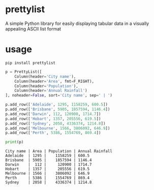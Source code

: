 # prettylist

A simple Python library for easily displaying tabular data in a visually appealing ASCII list format

# usage

```
pip install prettylist
```

```python
p = PrettyList([
    Column(header='City name'),
    Column(header='Area', fmt=F_RIGHT),
    Column(header='Population'),
    Column(header='Annual Rainfall')
], noheader=False, sort='City name', sep=' | ')

p.add_row(['Adelaide', 1295, 1158259, 600.5])
p.add_row(['Brisbane', 5905, 1857594, 1146.4])
p.add_row(['Darwin', 112, 120900, 1714.7])
p.add_row(['Hobart', 1357, 205556, 619.5])
p.add_row(['Sydney', 2058, 4336374, 1214.8])
p.add_row(['Melbourne', 1566, 3806092, 646.9])
p.add_row(['Perth', 5386, 1554769, 869.4])

print(p)
```

```
City name | Area | Population | Annual Rainfall
Adelaide  | 1295 |    1158259 | 600.5
Brisbane  | 5905 |    1857594 | 1146.4
Darwin    |  112 |     120900 | 1714.7
Hobart    | 1357 |     205556 | 619.5
Melbourne | 1566 |    3806092 | 646.9
Perth     | 5386 |    1554769 | 869.4
Sydney    | 2058 |    4336374 | 1214.8
```
